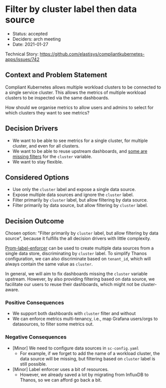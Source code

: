 # Filter by cluster label then data source

* Status: accepted
* Deciders: arch meeting
* Date: 2021-01-27

Technical Story: https://github.com/elastisys/compliantkubernetes-apps/issues/742

## Context and Problem Statement

Compliant Kubernetes allows multiple workload clusters to be connected to a single service cluster.
This allows the metrics of multiple workload clusters to be inspected via the same dashboards.

How should we organise metrics to allow users and admins to select for which clusters they want to see metrics?

## Decision Drivers

* We want to be able to see metrics for a single cluster, for multiple cluster, and even for all clusters.
* We want to be able to reuse upstream dashboards, and [some are missing filters](https://github.com/prometheus-community/helm-charts/blob/main/charts/kube-prometheus-stack/templates/grafana/dashboards-1.14/alertmanager-overview.yaml) for the `cluster` variable.
* We want to stay flexible.

## Considered Options

* Use only the `cluster` label and expose a single data source.
* Expose multiple data sources and ignore the `cluster` label.
* Filter primarily by `cluster` label, but allow filtering by data source.
* Filter primarily by data source, but allow filtering by `cluster` label.

## Decision Outcome

Chosen option:
"Filter primarily by `cluster` label, but allow filtering by data source",
because it fulfills the all decision drivers with little complexity.

[Prom-label-enforcer](https://github.com/prometheus-community/prom-label-proxy) can be used to create multiple data sources from a single data store, discriminating by `cluster` label. To simplify Thanos configuration, we can also discriminate based on `tenant_id`, which will always contain the same value as `cluster`.

In general, we will aim to fix dashboards missing the `cluster` variable upstream. However, by also providing filtering based on data source, we facilitate our users to reuse their dashboards, which might not be cluster-aware.

### Positive Consequences

* We support both dashboards with `cluster` filter and without
* We can enforce metrics multi-tenancy, i.e., map Grafana users/orgs to datasources, to filter some metrics out.

### Negative Consequences

* [Minor] We need to configure data sources in `sc-config.yaml`
  * For example, if we forget to add the name of a workload cluster, the data source will be missing, but filtering based on `cluster` label is still possible.
* [Minor] Label enforcer uses a bit of resources.
  * However, we already saved a lot by migrating from InfluxDB to Thanos, so we can afford go back a bit.
